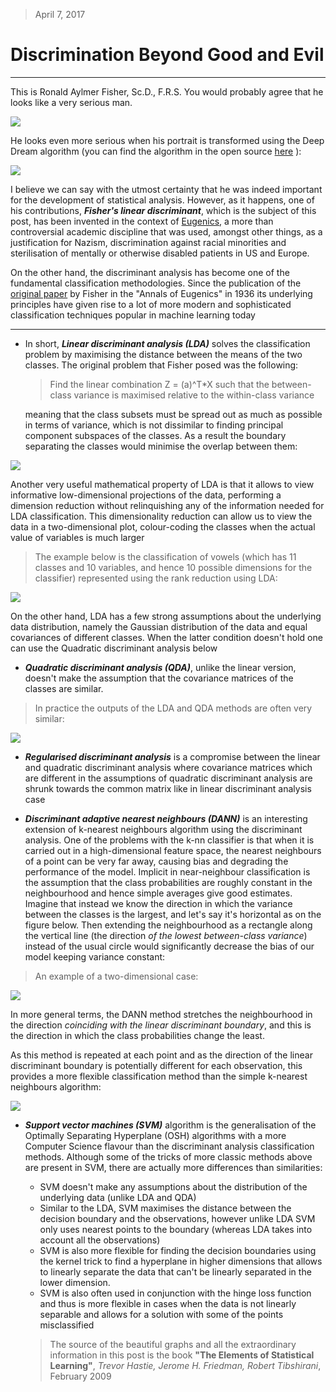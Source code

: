 > April 7, 2017

# Discrimination Beyond Good and Evil

****

This is Ronald Aylmer Fisher, Sc.D., F.R.S.
You would probably agree that he looks like a very serious man.

![](assets/post2/fisher.jpg)

He looks even more serious when his portrait is transformed using the Deep Dream algorithm (you can find the algorithm in the open source [here] ):

[here]:https://deepdreamgenerator.com/generator-style

![](assets/post2/dream_fisher.jpg)

I believe we can say with the utmost certainty that he was indeed important for the development of statistical analysis. However, as it happens, one of his contributions, __*Fisher's linear discriminant*__, which is the subject of this post, has been invented in the context of [Eugenics], a more than controversial academic discipline that was used, amongst other things, as a justification for Nazism, discrimination against racial minorities and sterilisation of mentally or otherwise disabled patients in US and Europe.  

[Eugenics]:https://en.wikipedia.org/wiki/Eugenics

On the other hand, the discriminant analysis has become one of the fundamental classification methodologies. Since the publication of the [original paper] by Fisher in the "Annals of Eugenics" in 1936 its underlying principles have given rise to a lot of more modern and sophisticated classification techniques popular in machine learning today

[original paper]:http://onlinelibrary.wiley.com/doi/10.1111/j.1469-1809.1936.tb02137.x/abstract

****

* In short, __*Linear discriminant analysis (LDA)*__ solves the classification problem by maximising the distance between the means of the two classes. The original problem that Fisher posed was the following:
  > Find the linear combination Z = (a)^T*X such that the between-
    class variance is maximised relative to the within-class variance

  meaning that the class subsets must be spread out as much as possible in terms of variance, which is not dissimilar to finding principal component subspaces of the classes. As a result the boundary separating the classes would minimise the overlap between them:

![](assets/post2/overlap.png)

  Another very useful mathematical property of LDA is that it allows to view informative low-dimensional projections of the data, performing a dimension reduction without relinquishing any of the information needed for LDA classification. This dimensionality reduction can allow us to view the data in a two-dimensional plot, colour-coding the classes when the actual value of variables is much larger

  > The example below is the classification of vowels (which has 11 classes and 10 variables, and hence 10 possible dimensions for the classifier) represented using the rank reduction using LDA:

  ![](assets/post2/vowel.png)

  On the other hand, LDA has a few strong assumptions about the underlying data distribution, namely the Gaussian distribution of the data and equal covariances of different classes. When the latter condition doesn't hold one can use the Quadratic discriminant analysis below

* __*Quadratic discriminant analysis (QDA)*__, unlike the linear version, doesn't make the assumption that the covariance matrices of the classes are similar.

> In practice the outputs of the LDA and QDA methods are often very similar:

![](assets/post2/ldaqda.png)

* __*Regularised discriminant analysis*__ is a compromise between the linear and quadratic discriminant analysis where covariance matrices which are different in the assumptions of quadratic discriminant analysis are shrunk towards the common matrix like in linear discriminant analysis case

* __*Discriminant adaptive nearest neighbours (DANN)*__ is an interesting extension of k-nearest neighbours algorithm using the discriminant analysis. One of the problems with the k-nn classifier is that when it is carried out in a high-dimensional feature space,  the nearest neighbours of a point can be very far away, causing bias and degrading the performance of the model. Implicit in near-neighbour classification is the assumption that the class probabilities are roughly constant in the neighbourhood and hence simple averages give good estimates. Imagine that instead we know the direction in which the variance between the classes is the largest, and let's say it's horizontal as on the figure below. Then extending the neighbourhood as a rectangle along the vertical line (the direction *of the lowest between-class variance*) instead of the usual circle would significantly decrease the bias of our model keeping variance constant:

> An example of a two-dimensional case:

![](assets/post2/dann.png)

In more general terms, the DANN method stretches the neighbourhood in the direction *coinciding with the linear discriminant boundary*, and this is the direction in which the class probabilities change the least.

As this method is repeated at each point and as the direction of the linear discriminant boundary is potentially different for each observation, this provides a more flexible classification method than the simple k-nearest neighbours algorithm:

![](assets/post2/dann2.png)

* __*Support vector machines (SVM)*__ algorithm is the generalisation of the Optimally Separating Hyperplane (OSH) algorithms with a more Computer Science flavour than the discriminant analysis classification methods. Although some of the tricks of more classic methods above are present in SVM, there are actually more differences than similarities:  
  + SVM doesn't make any assumptions about the distribution of the underlying data (unlike LDA and QDA)
  + Similar to the LDA, SVM maximises the distance between the decision boundary and the observations, however unlike LDA SVM only uses nearest points to the boundary (whereas LDA takes into account all the observations)
  + SVM is also more flexible for finding the decision boundaries using the kernel trick to find a hyperplane in higher dimensions that allows to linearly separate the data that can't be linearly separated in the lower dimension.
  + SVM is also often used in conjunction with the hinge loss function and thus is more flexible in cases when the data is not linearly separable and allows for a solution with some of the points misclassified



  > The source of the beautiful graphs and all the extraordinary information in this post is the book
  > __"The Elements of Statistical Learning"__, *Trevor Hastie, Jerome H. Friedman, Robert Tibshirani*, February 2009
